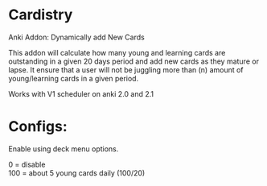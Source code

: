 # Cardistry
Anki Addon: Dynamically add New Cards

This addon will calculate how many young and learning cards are outstanding in a given 20 days period and add new cards as they mature or lapse. It ensure that a user will not be juggling more than (n) amount of young/learning cards in a given period.

Works with V1 scheduler on anki 2.0 and 2.1

# Configs:
Enable using deck menu options.  

0 = disable  
100 = about 5 young cards daily (100/20)  
